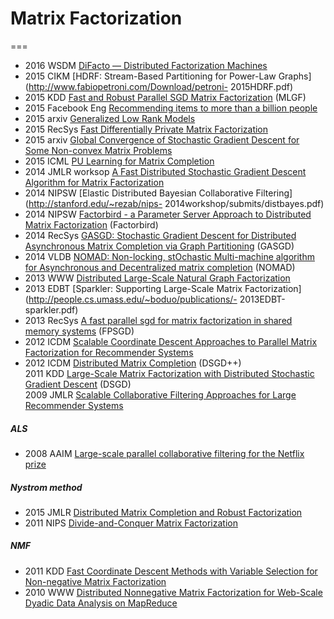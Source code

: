 # Matrix Factorization
===

- 2016 WSDM [DiFacto — Distributed Factorization Machines](http://www.cs.cmu.edu/~yuxiangw/docs/fm.pdf)   
- 2015 CIKM [HDRF: Stream-Based Partitioning for Power-Law Graphs](http://www.fabiopetroni.com/Download/petroni- 2015HDRF.pdf)  
- 2015 KDD [Fast and Robust Parallel SGD Matrix Factorization](http://dm.postech.ac.kr/MLGF-MF/fp352.pdf) (MLGF)  
- 2015 Facebook Eng [Recommending items to more than a billion people](https://code.facebook.com/posts/861999383875667/recommending-items-to-more-than-a-billion-people/)  
- 2015 arxiv [Generalized Low Rank Models](https://web.stanford.edu/~boyd/papers/pdf/glrm.pdf)  
- 2015 RecSys [Fast Differentially Private Matrix Factorization](http://arxiv.org/pdf/1505.01419v2.pdf)   
- 2015 arxiv [Global Convergence of Stochastic Gradient Descent for Some Non-convex Matrix Problems](http://arxiv.org/abs/1411.1134)  
- 2015 ICML [PU Learning for Matrix Completion](http://arxiv.org/pdf/1411.6081v1.pdf)  
- 2014 JMLR worksop [A Fast Distributed Stochastic Gradient Descent Algorithm for Matrix Factorization](http://www.jmlr.org/proceedings/papers/v36/li14.pdf)  
- 2014 NIPSW [Elastic Distributed Bayesian Collaborative Filtering](http://stanford.edu/~rezab/nips- 2014workshop/submits/distbayes.pdf)  
- 2014 NIPSW [Factorbird - a Parameter Server Approach to Distributed Matrix Factorization](http://stanford.edu/~rezab/papers/factorbird.pdf) (Factorbird)  
- 2014 RecSys [GASGD: Stochastic Gradient Descent for Distributed Asynchronous Matrix Completion via Graph Partitioning](http://dl.acm.org/citation.cfm?id=2645725) (GASGD)  
- 2014 VLDB [NOMAD: Non-locking, stOchastic Multi-machine algorithm for Asynchronous and Decentralized matrix completion](http://www.vldb.org/pvldb/vol7/p975-yun.pdf) (NOMAD)  
- 2013 WWW [Distributed Large-Scale Natural Graph Factorization](http://www.di.ens.fr/~shervashidze/papers/Ahmedetal13.pdf)  
- 2013 EDBT [Sparkler: Supporting Large-Scale Matrix Factorization](http://people.cs.umass.edu/~boduo/publications/- 2013EDBT-sparkler.pdf)  
- 2013 RecSys [A fast parallel sgd for matrix factorization in shared memory systems](https://www.csie.ntu.edu.tw/~cjlin/papers/libmf/libmf.pdf) (FPSGD)  
- 2012 ICDM [Scalable Coordinate Descent Approaches to Parallel Matrix Factorization for Recommender Systems](http://www.cs.utexas.edu/~rofuyu/papers/icdm-pmf.pdf)  
- 2012 ICDM [Distributed Matrix Completion](https://people.mpi-inf.mpg.de/~rgemulla/publications/teflioudi12completion.pdf) (DSGD++)  
2011 KDD [Large-Scale Matrix Factorization with Distributed Stochastic Gradient Descent](https://people.mpi-inf.mpg.de/~rgemulla/publications/gemulla11dsgd.pdf) (DSGD)  
2009 JMLR [Scalable Collaborative Filtering Approaches for Large Recommender Systems](http://www.jmlr.org/papers/volume10/takacs09a/takacs09a.pdf)  

##### ALS
- 2008 AAIM [Large-scale parallel collaborative filtering
for the Netflix prize](http://www.grappa.univ-lille3.fr/~mary/cours/stats/centrale/reco/paper/MatrixFactorizationALS.pdf)  

##### Nystrom method
- 2015 JMLR [Distributed Matrix Completion and Robust Factorization](http://web.stanford.edu/~lmackey/papers/dmcrf-jmlr15.pdf)  
- 2011 NIPS [Divide-and-Conquer Matrix Factorization](http://papers.nips.cc/paper/4486-divide-and-conquer-matrix-factorization.pdf)  

##### NMF
- 2011 KDD [Fast Coordinate Descent Methods with Variable Selection
for Non-negative Matrix Factorization](http://www.cs.utexas.edu/users/inderjit/public_papers/nmf_kdd11.pdf)  
- 2010 WWW [Distributed Nonnegative Matrix Factorization for Web-Scale Dyadic Data Analysis on MapReduce](http://research.microsoft.com/pubs/119077/DNMF.pdf)  
  